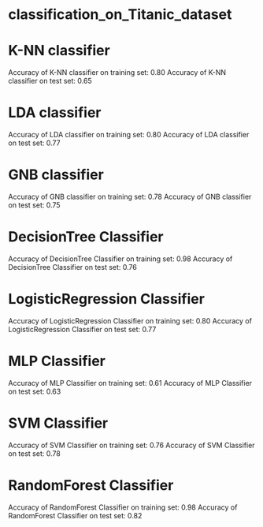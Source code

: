 # classification_on_Titanic_dataset

# K-NN classifier
Accuracy of K-NN classifier on training set: 0.80
Accuracy of K-NN classifier on test set: 0.65

# LDA classifier
Accuracy of LDA classifier on training set: 0.80
Accuracy of LDA classifier on test set: 0.77

# GNB classifier
Accuracy of GNB classifier on training set: 0.78
Accuracy of GNB classifier on test set: 0.75

# DecisionTree Classifier
Accuracy of DecisionTree Classifier on training set: 0.98
Accuracy of DecisionTree Classifier on test set: 0.76

# LogisticRegression Classifier
Accuracy of LogisticRegression Classifier on training set: 0.80
Accuracy of LogisticRegression Classifier on test set: 0.77

# MLP Classifier
Accuracy of MLP Classifier on training set: 0.61
Accuracy of MLP Classifier on test set: 0.63

# SVM Classifier
Accuracy of SVM Classifier on training set: 0.76
Accuracy of SVM Classifier on test set: 0.78

# RandomForest Classifier
Accuracy of RandomForest Classifier on training set: 0.98
Accuracy of RandomForest Classifier on test set: 0.82

